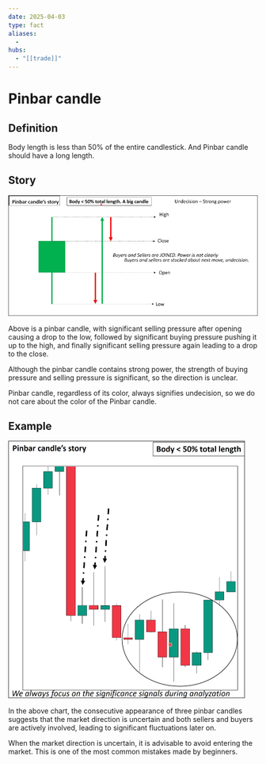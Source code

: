 ```yaml
---
date: 2025-04-03
type: fact
aliases:
  -
hubs:
  - "[[trade]]"
---
```


# Pinbar candle

## Definition

Body length is less than 50% of the entire candlestick. And Pinbar candle should have a long length.


## Story

![pinbar-candle-story.png](../assets/imgs/pinbar-candle-story.png)

Above is a pinbar candle, with significant selling pressure after opening causing a drop to the low, followed by significant buying pressure pushing it up to the high, and finally significant selling pressure again leading to a drop to the close.

Although the pinbar candle contains strong power, the strength of buying pressure and selling pressure is significant, so the direction is unclear.

Pinbar candle, regardless of its color, always signifies undecision, so we do not care about the color of the Pinbar candle.


## Example

![pinbar-example.png](../assets/imgs/pinbar-example.png)

In the above chart, the consecutive appearance of three pinbar candles suggests that the market direction is uncertain and both sellers and buyers are actively involved, leading to significant fluctuations later on.

When the market direction is uncertain, it is advisable to avoid entering the market. This is one of the most common mistakes made by beginners.


